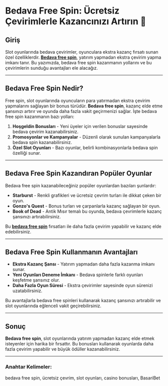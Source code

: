 # Bedava Free Spin: Ücretsiz Çevirimlerle Kazancınızı Artırın 🎰

## Giriş

Slot oyunlarında bedava çevirimler, oyunculara ekstra kazanç fırsatı sunan özel özelliklerdir. **[Bedava free spin](https://casinotr.link/gWCRZ4)**, yatırım yapmadan ekstra çevirim yapma imkanı tanır. Bu yazımızda, bedava free spin kazanmanın yollarını ve bu çevirimlerin sunduğu avantajları ele alacağız.

---

## Bedava Free Spin Nedir?

Free spin, slot oyunlarında oyuncuların para yatırmadan ekstra çevirim yapmalarını sağlayan bir bonus türüdür. **Bedava free spin**, kazanç elde etme şansınızı artırır ve oyunda daha fazla vakit geçirmenizi sağlar. İşte bedava free spin kazanmanın bazı yolları:

1. **Hoşgeldin Bonusları** - Yeni üyeler için verilen bonuslar sayesinde bedava çevirim kazanabilirsiniz.
2. **Promosyonlar ve Kampanyalar** - Düzenli olarak sunulan kampanyalarla bedava spin kazanabilirsiniz.
3. **Özel Slot Oyunları** - Bazı oyunlar, belirli kombinasyonlarla bedava spin özelliği sunar.

---

## Bedava Free Spin Kazandıran Popüler Oyunlar

Bedava free spin kazanabileceğiniz popüler oyunlardan bazıları şunlardır:

- **Starburst** - Renkli grafikleri ve ücretsiz çevrim turları ile dikkat çeken bir oyun.
- **Gonzo's Quest** - Bonus turları ve çarpanlarla kazanç sağlayan bir oyun.
- **Book of Dead** - Antik Mısır temalı bu oyunda, bedava çevrimlerle kazanç şansınızı artırabilirsiniz.

Bu **[bedava free spin](https://casinotr.link/gWCRZ4)** fırsatları ile daha fazla çevirim yapabilir ve kazanç elde edebilirsiniz.

---

## Bedava Free Spin Kullanmanın Avantajları

- **Ekstra Kazanç Şansı** - Yatırım yapmadan daha fazla kazanma imkanı sunar.
- **Yeni Oyunları Deneme İmkanı** - Bedava spinlerle farklı oyunları keşfetme şansınız olur.
- **Daha Fazla Oyun Süresi** - Ekstra çevirimler sayesinde oyun sürenizi uzatabilirsiniz.

Bu avantajlarla bedava free spinleri kullanarak kazanç şansınızı artırabilir ve slot oyunlarında eğlenceli vakit geçirebilirsiniz.

---

## Sonuç

**Bedava free spin**, slot oyunlarında yatırım yapmadan kazanç elde etmek isteyenler için harika bir fırsattır. Bu bonusları kullanarak oyunlarda daha fazla çevirim yapabilir ve büyük ödüller kazanabilirsiniz.

---

### Anahtar Kelimeler:
bedava free spin, ücretsiz çevrim, slot oyunları, casino bonusları, BasariBet
